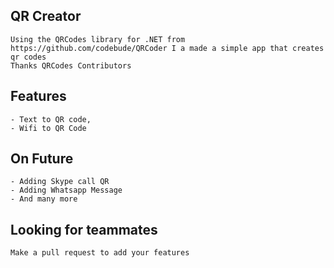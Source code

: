 ﻿## QR Creator
	Using the QRCodes library for .NET from https://github.com/codebude/QRCoder I a made a simple app that creates qr codes
	Thanks QRCodes Contributors

## Features 
	- Text to QR code,
	- Wifi to QR Code

## On Future 

	- Adding Skype call QR
	- Adding Whatsapp Message 
	- And many more

## Looking for teammates 
	Make a pull request to add your features